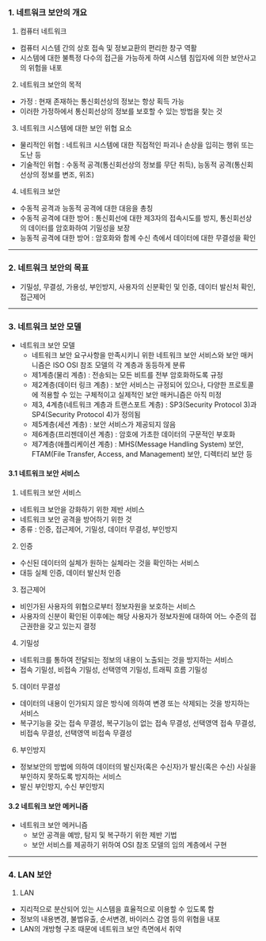 ### 1. 네트워크 보안의 개요

1. 컴퓨터 네트워크

- 컴퓨터 시스템 간의 상호 접속 및 정보교환의 편리한 창구 역활
- 시스템에 대한 불특정 다수의 접근을 가능하게 하여 시스템 침입자에 의한 보안사고의 위험을 내포

2. 네트워크 보안의 목적

- 가정 : 현재 존재하는 통신회선상의 정보는 항상 획득 가능
- 이러한 가정하에서 통신회선상의 정보를 보호할 수 있는 방법을 찾는 것

3. 네트워크 시스템에 대한 보안 위협 요소

- 물리적인 위협 : 네트워크 시스템에 대한 직접적인 파괴나 손상을 입히는 행위 또는 도난 등
- 기술적인 위협 : 수동적 공격(통신회선상의 정보를 무단 취득), 능동적 공격(통신회선상의 정보를 변조, 위조)

4. 네트워크 보안

- 수동적 공격과 능동적 공격에 대한 대응을 총칭
- 수동적 공격에 대한 방어 : 통신회선에 대한 제3자의 접속시도를 방지, 통신회선상의 데이터를 암호화하여 기밀성을 보장
- 능동적 공격에 대한 방어 : 암호화와 함께 수신 측에서 데이터에 대한 무결성을 확인

---

### 2. 네트워크 보안의 목표

- 기밀성, 무결성, 가용성, 부인방지, 사용자의 신분확인 및 인증, 데이터 발신처 확인, 접근제어

---

### 3. 네트워크 보안 모델

- 네트워크 보안 모델
  - 네트워크 보안 요구사항을 만족시키니 위한 네트워크 보안 서비스와 보안 매커니즘은 ISO OSI 참조 모델의 각 계층과 동등하게 분류
  - 제1계층(물리 계층) : 전송되는 모든 비트를 전부 암호화하도록 규정
  - 제2계층(데이터 링크 계층) : 보안 서비스는 규정되어 있으나, 다양한 프로토콜에 적용할 수 있는 구체적이고 실제적인 보안 매커니즘은 아직 미정
  - 제3, 4계층(네트워크 계층과 트랜스포트 계층) : SP3(Security Protocol 3)과 SP4(Security Protocol 4)가 정의됨
  - 제5계층(세션 계층) : 보안 서비스가 제공되지 않음
  - 제6계층(프리젠데이션 계층) : 암호에 가초한 데이터의 구문적인 부호화
  - 제7계층(애플리케이션 계층) : MHS(Message Handling System) 보안, FTAM(File Transfer, Access, and Management) 보안, 디렉터리 보안 등

#### 3.1 네트워크 보안 서비스

1. 네트워크 보안 서비스

- 네트워크 보안을 강화하기 위한 제반 서비스
- 네트워크 보안 공격을 방어하기 위한 것
- 종류 : 인증, 접근제어, 기밀성, 데이터 무결성, 부인방지

2. 인증

- 수신된 데이터의 실체가 원하는 실체라는 것을 확인하는 서비스
- 대등 실체 인증, 데이터 발신처 인증

3. 접근제어

- 비인가된 사용자의 위협으로부터 정보자원을 보호하는 서비스
- 사용자의 신분이 확인된 이후에는 해당 사용자가 정보자원에 대하여 어느 수준의 접근권한을 갖고 있는지 결정

4. 기밀성

- 네트워크를 통하여 전달되는 정보의 내용이 노출되는 것을 방지하는 서비스
- 접속 기밀성, 비접속 기밀성, 선택영역 기밀성, 트래픽 흐름 기밀성

5. 데이터 무결성

- 데이터의 내용이 인가되지 않은 방식에 의하여 변경 또는 삭제되는 것을 방지하는 서비스
- 복구기능을 갖는 접속 무결성, 복구기능이 없는 접속 무결성, 선택영역 접속 무결성, 비접속 무결성, 선택영역 비접속 무결성

6. 부인방지

- 정보보안의 방법에 의하여 데이터의 발신자(혹은 수신자)가 발신(혹은 수신) 사실을 부인하지 못하도록 방지하는 서비스
- 발신 부인방지, 수신 부인방지

#### 3.2 네트워크 보안 메커니즘

- 네트워크 보안 메커니즘
  - 보안 공격을 예방, 탐지 및 복구하기 위한 제반 기법
  - 보안 서비스를 제공하기 위하여 OSI 참조 모델의 임의 계층에서 구현

---

### 4. LAN 보안

1. LAN

- 지리적으로 분산되어 있는 시스템을 효율적으로 이용할 수 있도록 함
- 정보의 내용변경, 불법유출, 순서변경, 바이러스 감염 등의 위협을 내포
- LAN의 개방형 구조 때문에 네트워크 보안 측면에서 취약
